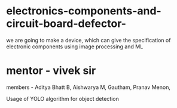# electronics-components-and-circuit-board-defector-
we are going to make a device, which can give the specification of electronic components using image processing and ML
# mentor - vivek sir
members - Aditya Bhatt B,
          Aishwarya M,
          Gautham,
          Pranav Menon,

Usage of YOLO algorithm for object detection

